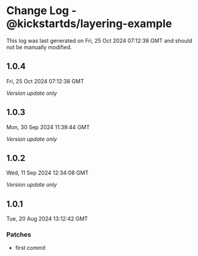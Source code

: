 # Change Log - @kickstartds/layering-example

This log was last generated on Fri, 25 Oct 2024 07:12:38 GMT and should not be manually modified.

## 1.0.4
Fri, 25 Oct 2024 07:12:38 GMT

_Version update only_

## 1.0.3
Mon, 30 Sep 2024 11:39:44 GMT

_Version update only_

## 1.0.2
Wed, 11 Sep 2024 12:34:08 GMT

_Version update only_

## 1.0.1
Tue, 20 Aug 2024 13:12:42 GMT

### Patches

- first commit

